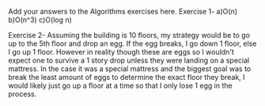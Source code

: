 Add your answers to the Algorithms exercises here.
Exercise 1-
a)O(n)
b)O(n^3)
c)O(log n)

Exercise 2- Assuming the building is 10 floors, my strategy would be to go up to the 5th floor and drop an egg. If the egg breaks, I go down 1 floor, else I go up 1 floor. However in reality though these are eggs so I wouldn't expect one to survive a 1 story drop unless they were landing on a special mattress. In the case it was a special mattress and the biggest goal was to break the least amount of eggs to determine the exact floor they break, I would likely just go up a floor at a time so that I only lose 1 egg in the process.
